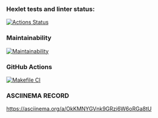 ### Hexlet tests and linter status:

[![Actions Status](https://github.com/Sverxsro4nik/frontend-project-lvl1/workflows/hexlet-check/badge.svg)](https://github.com/Sverxsro4nik/frontend-project-lvl1/actions)

### Maintainability

[![Maintainability](https://codeclimate.com/github/Sverxsro4nik/frontend-project-lvl1)](https://codeclimate.com/github/Sverxsro4nik/frontend-project-lvl1)

### GitHub Actions

[![Makefile CI](https://github.com/Sverxsro4nik/frontend-project-lvl1/actions/workflows/makefile.yml/badge.svg)](https://github.com/Sverxsro4nik/frontend-project-lvl1/actions/workflows/makefile.yml)

### ASCIINEMA RECORD

https://asciinema.org/a/OkKMNYGVnk9GRzi6W6oRGa8tU

